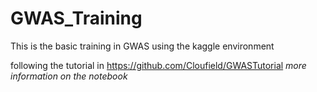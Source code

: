 # GWAS_Training
This is the basic training in GWAS using the kaggle environment 

following the tutorial in https://github.com/Cloufield/GWASTutorial
*more information on the notebook*
